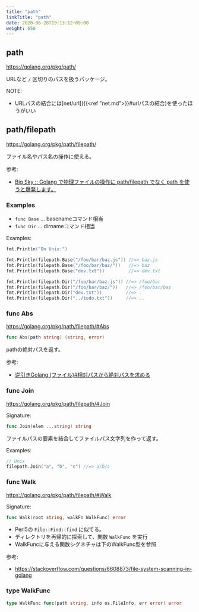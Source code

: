 ```yaml
---
title: "path"
linkTitle: "path"
date: 2020-06-28T19:13:12+09:00
weight: 650
---
```


## path

https://golang.org/pkg/path/

URLなど `/` 区切りのパスを扱うパッケージ。

NOTE:

- URLパスの結合には[net/url]({{<ref "net.md">}}#urlパスの結合)を使ったほうがいい

## path/filepath

https://golang.org/pkg/path/filepath/

ファイル名やパス名の操作に使える。

参考:

- [Big Sky :: Golang で物理ファイルの操作に path/filepath でなく path を使うと爆発します。](https://mattn.kaoriya.net/software/lang/go/20171024130616.htm)

### Examples

- `func Base` ... basenameコマンド相当
- `func Dir` ... dirnameコマンド相当

Examples:

```go
fmt.Println("On Unix:")

fmt.Println(filepath.Base("/foo/bar/baz.js")) //=> baz.js
fmt.Println(filepath.Base("/foo/bar/baz/"))   //=> baz
fmt.Println(filepath.Base("dev.txt"))         //=> dev.txt

fmt.Println(filepath.Dir("/foo/bar/baz.js")) //=> /foo/bar
fmt.Println(filepath.Dir("/foo/bar/baz/"))   //=> /foo/bar/baz
fmt.Println(filepath.Dir("dev.txt"))         //=> .
fmt.Println(filepath.Dir("../todo.txt"))     //=> ..
```

### func Abs

https://golang.org/pkg/path/filepath/#Abs

```go
func Abs(path string) (string, error)
```

pathの絶対パスを返す。

参考:

- [逆引きGolang (ファイル)#相対パスから絶対パスを求める](https://ashitani.jp/golangtips/tips_file.html#file_AbsPath)

### func Join

https://golang.org/pkg/path/filepath/#Join

Signature:

```go
func Join(elem ...string) string
```

ファイルパスの要素を結合してファイルパス文字列を作って返す。

Examples:

```go
// Unix
filepath.Join("a", "b", "c") //=> a/b/c
```

### func Walk

https://golang.org/pkg/path/filepath/#Walk

Signature:

```go
func Walk(root string, walkFn WalkFunc) error
```

- Perl5の `File::Find::find` に似てる。
- ディレクトリを再帰的に探索して、関数 `WalkFunc` を実行
- WalkFuncに与える関数シグネチャは下のWalkFunc型を参照

参考:

- https://stackoverflow.com/questions/6608873/file-system-scanning-in-golang

### type WalkFunc

```go
type WalkFunc func(path string, info os.FileInfo, err error) error
```
